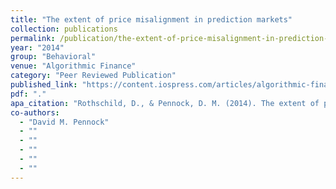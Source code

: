 ```yaml
---
title: "The extent of price misalignment in prediction markets"
collection: publications
permalink: /publication/the-extent-of-price-misalignment-in-prediction-markets
year: "2014"
group: "Behavioral"
venue: "Algorithmic Finance"
category: "Peer Reviewed Publication"
published_link: "https://content.iospress.com/articles/algorithmic-finance/af031"
pdf: "."
apa_citation: "Rothschild, D., & Pennock, D. M. (2014). The extent of price misalignment in prediction markets. Algorithmic Finance, 3(1-2), 3-20. https://doi.org/10.3233/af-140031"
co-authors:
  - "David M. Pennock"
  - ""
  - ""
  - ""
  - ""
  - ""
---
```

